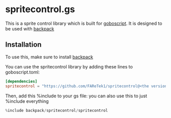 # spritecontrol.gs
This is a sprite control library which is built for [goboscript](https://github.com/aspizu/goboscript).
It is designed to be used with [backpack](https://github.com/aspizu/backpack)

## Installation
To use this, make sure to install [backpack](https://github.com/aspizu/backpack)

You can use the spritecontrol library by adding these lines to goboscript.toml:
```toml
[dependencies]
spritecontrol = "https://github.com/FAReTek1/spritecontrol@<the version you want to use>"
```

Then, add this %include to your gs file:
you can also use this to just %include everything
```rs
%include backpack/spritecontrol/spritecontrol
```